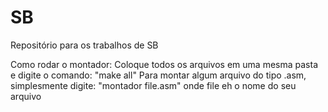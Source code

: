# SB
Repositório para os trabalhos de SB

Como rodar o montador:
	Coloque todos os arquivos em uma mesma pasta e digite o comando:
		"make all"
	Para montar algum arquivo do tipo .asm, simplesmente digite:
		"montador file.asm"
	onde file eh o nome do seu arquivo
